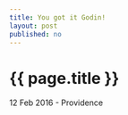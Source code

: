 ```yaml
---
title: You got it Godin!
layout: post
published: no
---
```


# {{ page.title }}

12 Feb 2016 - Providence

